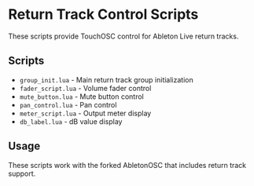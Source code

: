 # Return Track Control Scripts

These scripts provide TouchOSC control for Ableton Live return tracks.

## Scripts

- `group_init.lua` - Main return track group initialization
- `fader_script.lua` - Volume fader control
- `mute_button.lua` - Mute button control
- `pan_control.lua` - Pan control
- `meter_script.lua` - Output meter display
- `db_label.lua` - dB value display

## Usage

These scripts work with the forked AbletonOSC that includes return track support.